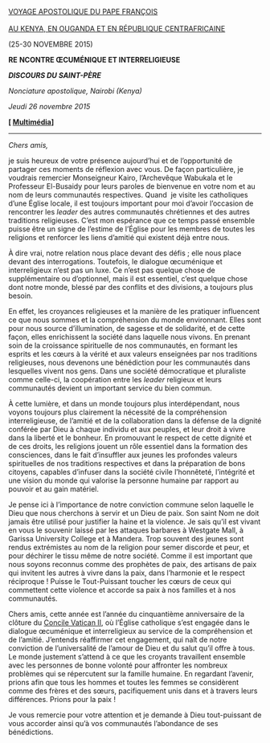 [VOYAGE APOSTOLIQUE DU PAPE FRANÇOIS \
\
AU KENYA, EN OUGANDA ET EN RÉPUBLIQUE CENTRAFRICAINE](http://w2.vatican.va/content/francesco/fr/travels/2015/outside/documents/papa-francesco-africa-2015.html)

(25-30 NOVEMBRE 2015)

**RE** **NCONTRE ŒCUMÉNIQUE ET INTERRELIGIEUSE**

***DISCOURS DU SAINT-PÈRE***

*Nonciature apostolique, Nairobi (Kenya)*

*Jeudi 26 novembre 2015*

**\[ [Multimédia](http://w2.vatican.va/content/francesco/fr/events/event.dir.html/content/vaticanevents/fr/2015/11/26/kenyainterreligioso.html)\]**

* * *

*Chers amis,*

je suis heureux de votre présence aujourd’hui et de l’opportunité de partager ces moments de réflexion avec vous. De façon particulière, je voudrais remercier Monseigneur Kairo, l’Archevêque Wabukala et le Professeur El-Busaidy pour leurs paroles de bienvenue en votre nom et au nom de leurs communautés respectives. Quand  je visite les catholiques d’une Église locale, il est toujours important pour moi d’avoir l’occasion de rencontrer les *leader* des autres communautés chrétiennes et des autres traditions religieuses. C’est mon espérance que ce temps passé ensemble puisse être un signe de l’estime de l’Église pour les membres de toutes les religions et renforcer les liens d’amitié qui existent déjà entre nous.

À dire vrai, notre relation nous place devant des défis ; elle nous place devant des interrogations. Toutefois, le dialogue œcuménique et interreligieux n’est pas un luxe. Ce n’est pas quelque chose de supplémentaire ou d’optionnel, mais il est essentiel, c’est quelque chose dont notre monde, blessé par des conflits et des divisions, a toujours plus besoin.

En effet, les croyances religieuses et la manière de les pratiquer influencent ce que nous sommes et la compréhension du monde environnant. Elles sont pour nous source d’illumination, de sagesse et de solidarité, et de cette façon, elles enrichissent la société dans laquelle nous vivons. En prenant soin de la croissance spirituelle de nos communautés, en formant les esprits et les cœurs à la vérité et aux valeurs enseignées par nos traditions religieuses, nous devenons une bénédiction pour les communautés dans lesquelles vivent nos gens. Dans une société démocratique et pluraliste comme celle-ci, la coopération entre les *leader* religieux et leurs communautés devient un important service du bien commun.

À cette lumière, et dans un monde toujours plus interdépendant, nous voyons toujours plus clairement la nécessité de la compréhension interreligieuse, de l’amitié et de la collaboration dans la défense de la dignité conférée par Dieu à chaque individu et aux peuples, et leur droit à vivre dans la liberté et le bonheur. En promouvant le respect de cette dignité et de ces droits, les religions jouent un rôle essentiel dans la formation des consciences, dans le fait d’insuffler aux jeunes les profondes valeurs spirituelles de nos traditions respectives et dans la préparation de bons citoyens, capables d’infuser dans la société civile l’honnêteté, l’intégrité et une vision du monde qui valorise la personne humaine par rapport au pouvoir et au gain matériel.

Je pense ici à l’importance de notre conviction commune selon laquelle le Dieu que nous cherchons à servir et un Dieu de paix. Son saint Nom ne doit jamais être utilisé pour justifier la haine et la violence. Je sais qu’il est vivant en vous le souvenir laissé par les attaques barbares à Westgate Mall, à Garissa University College et à Mandera. Trop souvent des jeunes sont rendus extrémistes au nom de la religion pour semer discorde et peur, et pour déchirer le tissu même de notre société. Comme il est important que nous soyons reconnus comme des prophètes de paix, des artisans de paix qui invitent les autres à vivre dans la paix, dans l’harmonie et le respect réciproque ! Puisse le Tout-Puissant toucher les cœurs de ceux qui commettent cette violence et accorde sa paix à nos familles et à nos communautés.

Chers amis, cette année est l’année du cinquantième anniversaire de la clôture du [Concile Vatican II](http://www.vatican.va/archive/hist_councils/ii_vatican_council/index_fr.htm), où l’Église catholique s’est engagée dans le dialogue œcuménique et interreligieux au service de la compréhension et de l’amitié. J’entends réaffirmer cet engagement, qui naît de notre conviction de l’universalité de l’amour de Dieu et du salut qu’il offre à tous. Le monde justement s’attend à ce que les croyants travaillent ensemble avec les personnes de bonne volonté pour affronter les nombreux problèmes qui se répercutent sur la famille humaine. En regardant l’avenir, prions afin que tous les hommes et toutes les femmes se considèrent comme des frères et des sœurs, pacifiquement unis dans et à travers leurs différences. Prions pour la paix !

Je vous remercie pour votre attention et je demande à Dieu tout-puissant de vous accorder ainsi qu’à vos communautés l’abondance de ses bénédictions.